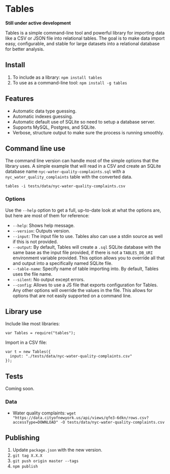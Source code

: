 # Tables

**Still under active development**

Tables is a simple command-line tool and powerful library for importing data like a CSV or JSON file into relational tables.  The goal is to make data import easy, configurable, and stable for large datasets into a relational database for better analysis.

## Install

1. To include as a library: `npm install tables`
1. To use as a command-line tool: `npm install -g tables`

## Features

* Automatic data type guessing.
* Automatic indexes guessing.
* Automatic default use of SQLite so need to setup a database server.
* Supports MySQL, Postgres, and SQLite.
* Verbose, structure output to make sure the process is running smoothly.

## Command line use

The command line version can handle most of the simple options that the library uses.  A simple example that will read in a CSV and create an SQLite database name `nyc-water-quality-complaints.sql` with a `nyc_water_quality_complaints` table with the converted data.

```
tables -i tests/data/nyc-water-quality-complaints.csv
```

### Options

Use the `--help` option to get a full, up-to-date look at what the options are, but here are most of them for reference:

* `--help`: Shows help message.
* `--version`: Outputs version.
* `--input`: The input file to use.  Tables also can use a stdin source as well if this is not provided.
* `--output`: By default, Tables will create a `.sql` SQLite database with the same base as the input file provided, if there is not a `TABLES_DB_URI` environment variable provided.  This option allows you to override all that and output into a specifically named SQLite file.
* `--table-name`: Specify name of table importing into.  By default, Tables uses the file name.
* `--silent`: No output except errors.
* `--config`: Allows to use a JS file that exports configuration for Tables.  Any other options will override the values in the file.  This allows for options that are not easily supported on a command line.


## Library use

Include like most libraries:

```
var Tables = require("tables");
```

Import in a CSV file:

```
var t = new Tables({
  input: "./tests/data/nyc-water-quality-complaints.csv"
});
```

## Tests

Coming soon.


### Data

* Water quality complaints: `wget "https://data.cityofnewyork.us/api/views/qfe3-6dkn/rows.csv?accessType=DOWNLOAD" -O tests/data/nyc-water-quality-complaints.csv`

## Publishing

1. Update `package.json` with the new version.
1. `git tag X.X.X`
1. `git push origin master --tags`
1. `npm publish`
